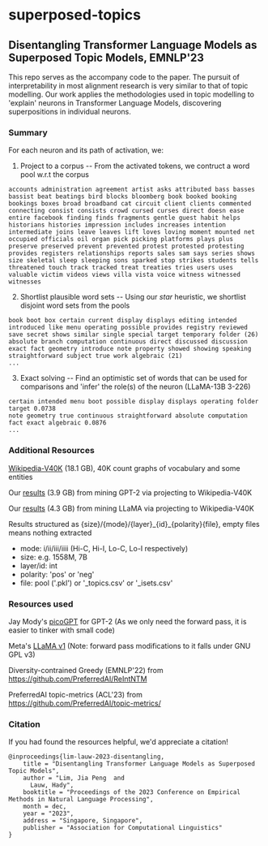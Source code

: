 # superposed-topics

## Disentangling Transformer Language Models as Superposed Topic Models, EMNLP'23

This repo serves as the accompany code to the paper. The pursuit of interpretability in most alignment research is very similar to that of topic modelling. Our work applies the methodologies used in topic modelling to 'explain' neurons in Transformer Language Models, discovering superpositions in individual neurons.

### Summary

For each neuron and its path of activation, we:

1. Project to a corpus -- From the activated tokens, we contruct a word pool w.r.t the corpus

```
accounts administration agreement artist asks attributed bass basses bassist beat beatings bird blocks bloomberg book booked booking bookings boxes broad broadband cat circuit client clients commented connecting consist consists crowd cursed curses direct doesn ease entire facebook finding finds fragments gentle guest habit helps historians histories impression includes increases intention intermediate joins leave leaves lift loves loving moment mounted net occupied officials oil organ pick picking platforms plays plus preserve preserved prevent prevented protest protested protesting provides registers relationships reports sales sam says series shows size skeletal sleep sleeping sons sparked stop strikes students tells threatened touch track tracked treat treaties tries users uses valuable victim videos views villa vista voice witness witnessed witnesses
```

2. Shortlist plausible word sets -- Using our _star_ heuristic, we shortlist disjoint word sets from the pools
```
book boot box certain current display displays editing intended introduced like menu operating possible provides registry reviewed save secret shows similar single special target temporary folder (26)
absolute branch computation continuous direct discussed discussion exact fact geometry introduce note property showed showing speaking straightforward subject true work algebraic (21)
...
```

3. Exact solving -- Find an optimistic set of words that can be used for comparisons and 'infer' the role(s) of the neuron (LLaMA-13B 3-226)
```
certain intended menu boot possible display displays operating folder target 0.0738
note geometry true continuous straightforward absolute computation fact exact algebraic 0.0876
...
```

### Additional Resources

[Wikipedia-V40K](https://static.preferred.ai/jiapeng/wiki.tar.gz) (18.1 GB), 40K count graphs of vocabulary and some entities

Our [results](https://static.preferred.ai/jiapeng/gpt2_900.tar.gz) (3.9 GB) from mining GPT-2 via projecting to Wikipedia-V40K

Our [results](https://static.preferred.ai/jiapeng/llama_900.tar.gz) (4.3 GB) from mining LLaMA via projecting to Wikipedia-V40K

Results structured as {size}/{mode}/{layer}\_{id}\_{polarity}{file}, empty files means nothing extracted

* mode: i/ii/iii/iiii (Hi-C, Hi-I, Lo-C, Lo-I respectively)
* size: e.g. 1558M, 7B
* layer/id: int
* polarity: 'pos' or 'neg'
* file: pool ('.pkl') or '_topics.csv' or '_isets.csv'

### Resources used

Jay Mody's [picoGPT](https://github.com/jaymody/picoGPT) for GPT-2 (As we only need the forward pass, it is easier to tinker with small code)

Meta's [LLaMA v1](https://github.com/facebookresearch/llama/tree/llama_v1) (Note: forward pass modifications to it falls under GNU GPL v3)

Diversity-contrained Greedy (EMNLP'22) from https://github.com/PreferredAI/ReIntNTM

PreferredAI topic-metrics (ACL'23) from https://github.com/PreferredAI/topic-metrics/

### Citation

If you had found the resources helpful, we'd appreciate a citation!

```
@inproceedings{lim-lauw-2023-disentangling,
    title = "Disentangling Transformer Language Models as Superposed Topic Models",
    author = "Lim, Jia Peng  and
      Lauw, Hady",
    booktitle = "Proceedings of the 2023 Conference on Empirical Methods in Natural Language Processing",
    month = dec,
    year = "2023",
    address = "Singapore, Singapore",
    publisher = "Association for Computational Linguistics"
}
```
